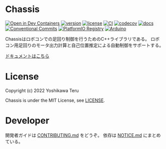 # Chassis
[![Open in Dev Containers](https://img.shields.io/static/v1?label=Dev%20Containers&message=Open&color=blue&logo=visualstudiocode)](https://vscode.dev/redirect?url=vscode://ms-vscode-remote.remote-containers/cloneInVolume?url=https://github.com/teruyamato0731/Chassis)
[![version](https://img.shields.io/github/v/release/teruyamato0731/Chassis?sort=semver)](https://github.com/teruyamato0731/Chassis/releases/latest)
[![license](https://img.shields.io/github/license/teruyamato0731/Chassis)](https://github.com/teruyamato0731/Chassis/blob/main/LICENSE)
[![CI](https://github.com/teruyamato0731/Chassis/actions/workflows/main.yml/badge.svg)](https://github.com/teruyamato0731/Chassis/actions/workflows/main.yml)
[![codecov](https://codecov.io/gh/teruyamato0731/Chassis/branch/main/graph/badge.svg?token=RXGH7FGNYH)](https://codecov.io/gh/teruyamato0731/Chassis)
[![docs](https://img.shields.io/website?label=docs&url=https%3A%2F%2Fteruyamato0731.github.io%2FChassis%2F)](https://teruyamato0731.github.io/Chassis/)
[![Conventional Commits](https://img.shields.io/badge/Conventional%20Commits-1.0.0-%23FE5196?logo=conventionalcommits&logoColor=white)](https://conventionalcommits.org)
[![PlatformIO Registry](https://badges.registry.platformio.org/packages/teruyamato0731/library/Chassis.svg)](https://registry.platformio.org/libraries/teruyamato0731/Chassis)
[![Arduino](https://img.shields.io/badge/-Arduino-00979D?style=for-the-badge&logo=Arduino&logoColor=white)](https://www.arduinolibraries.info/libraries/chassis)

Chassisはロボコンでの足回り制御を行うためのC++ライブラリである。
ロボコン用足回りのモータ出力計算と自己位置推定による自動制御をサポートする。

[ドキュメントはこちら](https://teruyamato0731.github.io/Chassis/)

# License
Copyright (c) 2022 Yoshikawa Teru

Chassis is under the MIT License, see [LICENSE](./LICENSE).

# Developer
開発者ガイドは [CONTRIBUTING.md](./docs//CONTRIBUTING.md) をどうぞ。
依存は [NOTICE.md](./docs/NOTICE.md) にまとめている。
